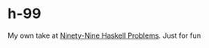 # h-99
My own take at [Ninety-Nine Haskell Problems](https://wiki.haskell.org/H-99:_Ninety-Nine_Haskell_Problems).
Just for fun
